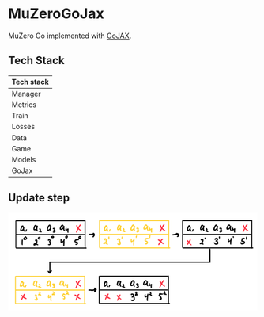# MuZeroGoJax
MuZero Go implemented with [GoJAX](https://github.com/aigagror/GoJAX).

## Tech Stack

| Tech stack |
| - |
| Manager |
| Metrics |
| Train |
| Losses |
| Data |
| Game |
| Models |
| GoJax |

## Update step
![update step diagram](images/update_embed.png)
